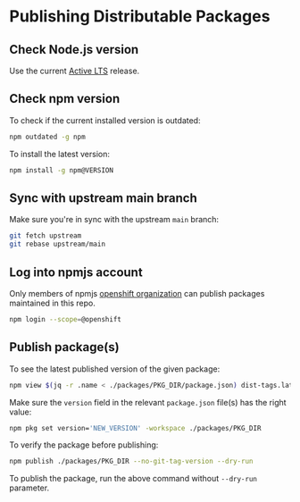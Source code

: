 # Publishing Distributable Packages

## Check Node.js version

Use the current [Active LTS](https://nodejs.org/en/about/releases/) release.

## Check npm version

To check if the current installed version is outdated:

```sh
npm outdated -g npm
```

To install the latest version:

```sh
npm install -g npm@VERSION
```

## Sync with upstream main branch

Make sure you're in sync with the upstream `main` branch:

```sh
git fetch upstream
git rebase upstream/main
```

## Log into npmjs account

Only members of npmjs [openshift organization](https://www.npmjs.com/org/openshift) can publish
packages maintained in this repo.

```sh
npm login --scope=@openshift
```

## Publish package(s)

To see the latest published version of the given package:

```sh
npm view $(jq -r .name < ./packages/PKG_DIR/package.json) dist-tags.latest
```

Make sure the `version` field in the relevant `package.json` file(s) has the right value:

```sh
npm pkg set version='NEW_VERSION' -workspace ./packages/PKG_DIR
```

To verify the package before publishing:

```sh
npm publish ./packages/PKG_DIR --no-git-tag-version --dry-run
```

To publish the package, run the above command without `--dry-run` parameter.
